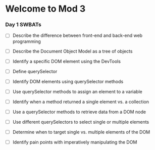 # Welcome to Mod 3

### Day 1 SWBATs

- [ ] Describe the difference between front-end and back-end web programming

- [ ] Describe the Document Object Model as a tree of objects
- [ ] Identify a specific DOM element using the DevTools
- [ ] Define querySelector
- [ ] Identify DOM elements using querySelector methods
- [ ] Use querySelector methods to assign an element to a variable
- [ ] Identify when a method returned a single element vs. a collection
- [ ] Use a querySelector methods to retrieve data from a DOM node
- [ ] Use different querySelectors to select single or multiple elements
- [ ] Determine when to target single vs. multiple elements of the DOM
- [ ] Identify pain points with imperatively manipulating the DOM
